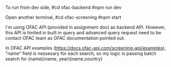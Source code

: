 To run from dev side,
#cd ofac-backend
#npm run dev

Open another terminal,
#cd ofac-screening
#npm start

I'm using OFAC API (provided in assignment doc) as backend API. However, this API is limited in built in query and advanced query request need to be contact OFAC team as OFAC documentation pointed out. 

In OFAC API examples (https://docs.ofac-api.com/screening-api/examples), "name" field is nessesary for each search, so my logic is passing batch search for (name)(name, year)(name,country)